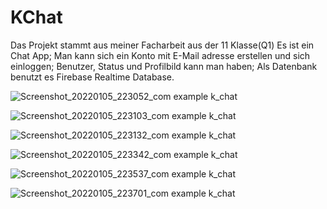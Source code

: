 # KChat
Das Projekt stammt aus meiner Facharbeit aus der 11 Klasse(Q1) 
Es ist ein Chat App;
Man kann sich ein Konto mit E-Mail adresse erstellen und sich einloggen;
Benutzer, Status und Profilbild kann man haben;
Als Datenbank benutzt es Firebase Realtime Database.

![Screenshot_20220105_223052_com example k_chat](https://user-images.githubusercontent.com/64220153/148293982-ec22c053-aa59-428e-ab74-3a48c72e1362.jpg)

![Screenshot_20220105_223103_com example k_chat](https://user-images.githubusercontent.com/64220153/148293997-3d3f7b24-7036-4dc5-9547-631cfff2a257.jpg)

![Screenshot_20220105_223132_com example k_chat](https://user-images.githubusercontent.com/64220153/148294003-cc2625c7-0c03-46d1-8d30-14b394ad4cfa.jpg)

![Screenshot_20220105_223342_com example k_chat](https://user-images.githubusercontent.com/64220153/148294014-72f5c4b1-aaf1-4d53-ae4d-53db93dd35dd.jpg)

![Screenshot_20220105_223537_com example k_chat](https://user-images.githubusercontent.com/64220153/148294025-13a5f4dc-59ac-4fc8-8219-6ae111af568f.jpg)

![Screenshot_20220105_223701_com example k_chat](https://user-images.githubusercontent.com/64220153/148294033-60b7ad4a-5fa5-4bce-93bc-7b826880da26.jpg)

